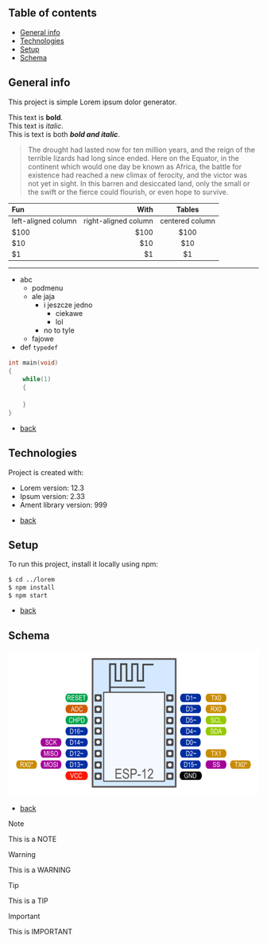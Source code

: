 ## Table of contents
* [General info](#general-info)
* [Technologies](#technologies)
* [Setup](#setup)
* [Schema](#Schema)

## General info
This project is simple Lorem ipsum dolor generator.

This text is **bold**.  
This text is *italic*.  
This is text is both ***bold and italic***.

> The drought had lasted now for ten million years, and the reign of the terrible lizards had long since ended. Here on the Equator, in the continent which would one day be known as Africa, the battle for existence had reached a new climax of ferocity, and the victor was not yet in sight. In this barren and desiccated land, only the small or the swift or the fierce could flourish, or even hope to survive.

| Fun                  | With                 | Tables          |
| :------------------- | -------------------: |:---------------:|
| left-aligned column  | right-aligned column | centered column |
| $100                 | $100                 | $100            |
| $10                  | $10                  | $10             |
| $1                   | $1                   | $1              |
___

- abc
    - podmenu
    - ale jaja
        - i jeszcze jedno
            - ciekawe
            - lol
        - no to tyle
    - fajowe
- def 
`typedef`

```c++
int main(void) 
{
    while(1)
    {

    }
}
```
+ [back](#Table-of-contents)

## Technologies
Project is created with:
* Lorem version: 12.3
* Ipsum version: 2.33
* Ament library version: 999
	
+ [back](#Table-of-contents)

## Setup
To run this project, install it locally using npm:

```
$ cd ../lorem
$ npm install
$ npm start
```

+ [back](#Table-of-contents)

## Schema
![esp schema](./esp12.png)

+ [back](#Table-of-contents)

> [!NOTE]
> This is a NOTE

> [!WARNING]
> This is a WARNING

> [!TIP]
> This is a TIP

> [!IMPORTANT]
> This is IMPORTANT